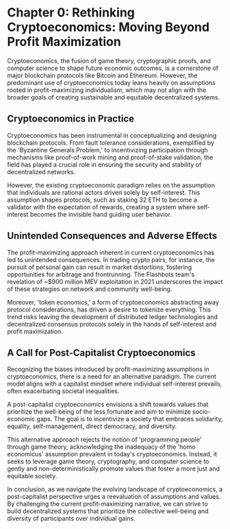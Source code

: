 # Chapter 0: Rethinking Cryptoeconomics: Moving Beyond Profit Maximization

Cryptoeconomics, the fusion of game theory, cryptographic proofs, and computer science to shape future economic outcomes, is a cornerstone of major blockchain protocols like Bitcoin and Ethereum. However, the predominant use of cryptoeconomics today leans heavily on assumptions rooted in profit-maximizing individualism, which may not align with the broader goals of creating sustainable and equitable decentralized systems.

## Cryptoeconomics in Practice

Cryptoeconomics has been instrumental in conceptualizing and designing blockchain protocols. From fault tolerance considerations, exemplified by the 'Byzantine Generals Problem,' to incentivizing participation through mechanisms like proof-of-work mining and proof-of-stake validation, the field has played a crucial role in ensuring the security and stability of decentralized networks.

However, the existing cryptoeconomic paradigm relies on the assumption that individuals are rational actors driven solely by self-interest. This assumption shapes protocols, such as staking 32 ETH to become a validator with the expectation of rewards, creating a system where self-interest becomes the invisible hand guiding user behavior.

## Unintended Consequences and Adverse Effects

The profit-maximizing approach inherent in current cryptoeconomics has led to unintended consequences. In trading crypto pairs, for instance, the pursuit of personal gain can result in market distortions, fostering opportunities for arbitrage and frontrunning. The Flashbots team's revelation of ~$900 million MEV exploitation in 2021 underscores the impact of these strategies on network and community well-being.

Moreover, 'token economics,' a form of cryptoeconomics abstracting away protocol considerations, has driven a desire to tokenize everything. This trend risks leaving the development of distributed ledger technologies and decentralized consensus protocols solely in the hands of self-interest and profit maximization.

## A Call for Post-Capitalist Cryptoeconomics

Recognizing the biases introduced by profit-maximizing assumptions in cryptoeconomics, there is a need for an alternative paradigm. The current model aligns with a capitalist mindset where individual self-interest prevails, often exacerbating societal inequalities.

A post-capitalist cryptoeconomics envisions a shift towards values that prioritize the well-being of the less fortunate and aim to minimize socio-economic gaps. The goal is to incentivize a society that embraces solidarity, equality, self-management, direct democracy, and diversity.

This alternative approach rejects the notion of 'programming people' through game theory, acknowledging the inadequacy of the 'homo economicus' assumption prevalent in today's cryptoeconomics. Instead, it seeks to leverage game theory, cryptography, and computer science to gently and non-deterministically promote values that foster a more just and equitable society.

In conclusion, as we navigate the evolving landscape of cryptoeconomics, a post-capitalist perspective urges a reevaluation of assumptions and values. By challenging the current profit-maximizing narrative, we can strive to build decentralized systems that prioritize the collective well-being and diversity of participants over individual gains.
